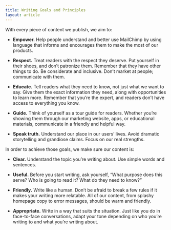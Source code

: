 ```yaml
---
title: Writing Goals and Principles
layout: article
---
```


With every piece of content we publish, we aim to:

* **Empower.** Help people understand and better use MailChimp by using language that informs and encourages them to make the most of our products.

* **Respect.** Treat readers with the respect they deserve. Put yourself in their shoes, and don’t patronize them. Remember that they have other things to do. Be considerate and inclusive. Don’t market at people; communicate with them.

* **Educate.** Tell readers what they need to know, not just what we want to say. Give them the exact information they need, along with opportunities to learn more. Remember that you’re the expert, and readers don’t have access to everything you know.

* **Guide.** Think of yourself as a tour guide for readers. Whether you’re showing them through our marketing website, apps, or educational materials, communicate in a friendly and helpful way.

* **Speak truth.** Understand our place in our users’ lives. Avoid dramatic storytelling and grandiose claims. Focus on our real strengths.

In order to achieve those goals, we make sure our content is:

* **Clear.** Understand the topic you’re writing about. Use simple words and sentences.

* **Useful.** Before you start writing, ask yourself, “What purpose does this serve? Who is going to read it? What do they need to know?”

* **Friendly.** Write like a human. Don’t be afraid to break a few rules if it makes your writing more relatable. All of our content, from splashy homepage copy to error messages, should be warm and friendly.

* **Appropriate.** Write in a way that suits the situation. Just like you do in face-to-face conversations, adapt your tone depending on who you’re writing to and what you’re writing about.
